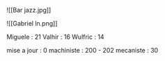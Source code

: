 ![[Bar jazz.jpg]]


![[Gabriel ln.png]]

Miguele : 21
Valhir : 16
Wulfric : 14

mise a jour : 0
machiniste : 200 - 202
mecaniste : 30